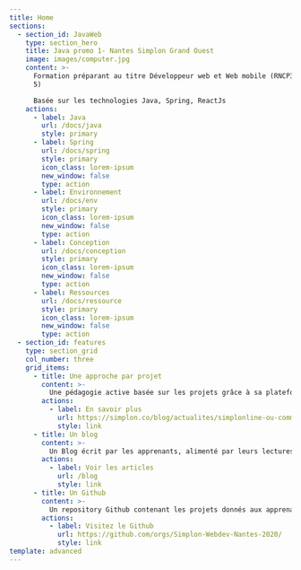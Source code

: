 ```yaml
---
title: Home
sections:
  - section_id: JavaWeb
    type: section_hero
    title: Java promo 1- Nantes Simplon Grand Ouest
    image: images/computer.jpg
    content: >-
      Formation préparant au titre Développeur web et Web mobile (RNCP31114 niv
      5)

      Basée sur les technologies Java, Spring, ReactJs
    actions:
      - label: Java
        url: /docs/java
        style: primary
      - label: Spring
        url: /docs/spring
        style: primary
        icon_class: lorem-ipsum
        new_window: false
        type: action
      - label: Environnement
        url: /docs/env
        style: primary
        icon_class: lorem-ipsum
        new_window: false
        type: action
      - label: Conception
        url: /docs/conception
        style: primary
        icon_class: lorem-ipsum
        new_window: false
        type: action
      - label: Ressources
        url: /docs/ressource
        style: primary
        icon_class: lorem-ipsum
        new_window: false
        type: action
  - section_id: features
    type: section_grid
    col_number: three
    grid_items:
      - title: Une approche par projet
        content: >-
          Une pédagogie active basée sur les projets grâce à sa plateforme Simplonline
        actions:
          - label: En savoir plus
            url: https://simplon.co/blog/actualites/simplonline-ou-comment-utiliser-le-digital-dans-l-acquisition-des-competences-professionnelles.html
            style: link
      - title: Un blog
        content: >-
          Un Blog écrit par les apprenants, alimenté par leurs lectures : eco-système, technologie, environnement de travail, bien-être, etc...
        actions:
          - label: Voir les articles
            url: /blog
            style: link
      - title: Un Github
        content: >-
          Un repository Github contenant les projets donnés aux apprenants
        actions:
          - label: Visitez le Github
            url: https://github.com/orgs/Simplon-Webdev-Nantes-2020/
            style: link
template: advanced
---
```

